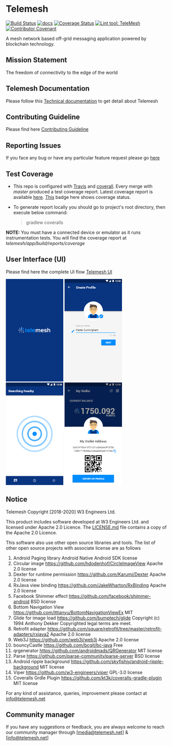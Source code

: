 [strom]:https://www.github.com/w3-engineers/android-framework
[travis]:https://travis-ci.com/w3-engineers/
[coverall]:https://coveralls.io/github/w3-engineers/telemesh
[Apache License 2.0]:https://choosealicense.com/licenses/apache-2.0/


# Telemesh

[![Build Status](https://travis-ci.com/w3-engineers/telemesh.svg?branch=master)](https://travis-ci.com/w3-engineers/telemesh)
[![docs](https://readthedocs.org/projects/pip/badge/?version=latest&style=flat)](https://readthedocs.org/projects/telemesh/)
[![Coverage Status](https://coveralls.io/repos/github/w3-engineers/telemesh/badge.svg?branch=master)](https://coveralls.io/github/w3-engineers/telemesh?branch=master)
[![Lint tool: TeleMesh](https://img.shields.io/badge/Lint_tool-telemesh-2e99e9.svg?style=flat)](https://w3-engineers.github.io/telemesh/lint_reports/lint-report.html)
[![Contributor Covenant](https://img.shields.io/badge/Contributor%20Covenant-v1.4%20adopted-ff69b4.svg)](CODE-OF-CONDUCT.md)

A mesh network based off-grid messaging application powered by blockchain technology.

## Mission Statement
The freedom of connectivity to the edge of the world


## Telemesh Documentation

Please follow this [Technical documentation](https://telemesh.readthedocs.io/en/latest/index.html) to get detail about Telemesh


## Contributing Guideline

Please find here [Contributing Guideline](https://github.com/w3-engineers/telemesh/blob/master/CONTRIBUTING.md)

## Reporting Issues 

If you face any bug or have any particular feature request please go [here](https://github.com/w3-engineers/telemesh/blob/master/CONTRIBUTING.md#reportissue)

    

## Test Coverage
* This repo is configured with [Travis](https://travis-ci.org/) and [coverall](https://docs.travis-ci.com/user/coveralls/). Every merge with *master* produced a test coverage report. Latest coverage report is available [here](https://coveralls.io/github/w3-engineers/telemesh?branch=master). [This](#Telemesh) badge here shows coverage status.

* To generate report locally you should go to project's root directory, then execute below command:
    > gradlew coveralls

**NOTE:** You must have a connected device or emulator as it runs instrumentation tests. You will find the coverage report at *telemesh/app/build/reports/coverage*



## User Interface (UI)

Please find here the complete UI flow [Telemesh UI](https://xd.adobe.com/view/102f0226-2937-4d2e-6ec0-e7e82c164fa1-661e/grid)

![](https://github.com/MimoSaha/app-share/blob/master/images/splash.png)
![](https://github.com/MimoSaha/app-share/blob/master/images/profile.png)
![](https://github.com/MimoSaha/app-share/blob/master/images/discovery.png)
![](https://github.com/MimoSaha/app-share/blob/master/images/wallet.png)

## Notice

Telemesh
Copyright [2018-2020] W3 Engineers Ltd.

This product includes software developed at W3 Engineers Ltd. and licensed under Apache 2.0 Licence. 
The [LICENSE.md](https://github.com/w3-engineers/telemesh/blob/master/LICENSE.md) file contains a copy of the Apache 2.0 Licence.

This software also use other open source libraries and tools. The list of other open source projects with associate license are as follows

1. Android Paging library	Android Native	Android SDK license
2. Circular image	https://github.com/hdodenhof/CircleImageView	Apache 2.0 license
3. Dexter for runtime permission	https://github.com/Karumi/Dexter	Apache 2.0 license
4. RxJava view binding	https://github.com/JakeWharton/RxBinding	Apache 2.0 license
5. Facebook Shimmer effect	https://github.com/facebook/shimmer-android	 BSD license
6. Bottom Navigation View	https://github.com/ittianyu/BottomNavigationViewEx	MIT 
7. Glide for image load	https://github.com/bumptech/glide	Copyright (c) 1994 Anthony Dekker Copyrighted legal terms are meet.
8. Retrofit adapter	https://github.com/square/retrofit/tree/master/retrofit-adapters/rxjava2	Apache 2.0 license
9. Web3J	https://github.com/web3j/web3j	Apache 2.0 license
10. bouncyCastle	https://github.com/bcgit/bc-java	Free
11. qrgenerator	https://github.com/androidmads/QRGenerator	MIT license
12. Parse	https://github.com/parse-community/parse-server	BSD license
13. Android ripple background	https://github.com/skyfishjy/android-ripple-background	MIT license
14. Viper	https://github.com/w3-engineers/viper	GPL-3.0 license
15. Coveralls Grdle Plugin	https://github.com/kt3k/coveralls-gradle-plugin	MIT license

For any kind of assistance, queries, improvement please contact at info@telemesh.net

## Community manager 

If you have any suggestions or feedback, you are always welcome to reach our community manager through [media@telemesh.net] & [info@telemesh.net]


